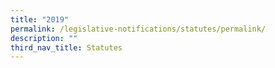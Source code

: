 ```yaml
---
title: "2019"
permalink: /legislative-notifications/statutes/permalink/
description: ""
third_nav_title: Statutes
---
```

